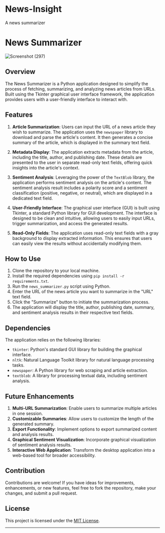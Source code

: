 # News-Insight
A news summarizer

# News Summarizer

![Screenshot (297)](https://github.com/janhavi0407/News-Insight/assets/100830653/b28c244e-c042-4d09-85ee-5abc40924a1a)


## Overview

The News Summarizer is a Python application designed to simplify the process of fetching, summarizing, and analyzing news articles from URLs. Built using the Tkinter graphical user interface framework, the application provides users with a user-friendly interface to interact with.

## Features

1. **Article Summarization**: Users can input the URL of a news article they wish to summarize. The application uses the `newspaper` library to download and parse the article's content. It then generates a concise summary of the article, which is displayed in the summary text field.

2. **Metadata Display**: The application extracts metadata from the article, including the title, author, and publishing date. These details are presented to the user in separate read-only text fields, offering quick insights into the article's context.

3. **Sentiment Analysis**: Leveraging the power of the `TextBlob` library, the application performs sentiment analysis on the article's content. The sentiment analysis result includes a polarity score and a sentiment classification (positive, negative, or neutral), which are displayed in a dedicated text field.

4. **User-Friendly Interface**: The graphical user interface (GUI) is built using Tkinter, a standard Python library for GUI development. The interface is designed to be clean and intuitive, allowing users to easily input URLs, trigger summarization, and access the generated results.

5. **Read-Only Fields**: The application uses read-only text fields with a gray background to display extracted information. This ensures that users can easily view the results without accidentally modifying them.

## How to Use

1. Clone the repository to your local machine.
2. Install the required dependencies using `pip install -r requirements.txt`.
3. Run the `news_summarizer.py` script using Python.
4. Enter the URL of the news article you want to summarize in the "URL" text field.
5. Click the "Summarize" button to initiate the summarization process.
6. The application will display the title, author, publishing date, summary, and sentiment analysis results in their respective text fields.

## Dependencies

The application relies on the following libraries:

- `tkinter`: Python's standard GUI library for building the graphical interface.
- `nltk`: Natural Language Toolkit library for natural language processing tasks.
- `newspaper`: A Python library for web scraping and article extraction.
- `textblob`: A library for processing textual data, including sentiment analysis.

## Future Enhancements

1. **Multi-URL Summarization**: Enable users to summarize multiple articles in one session.
2. **Customizable Summaries**: Allow users to customize the length of the generated summary.
3. **Export Functionality**: Implement options to export summarized content and analysis results.
4. **Graphical Sentiment Visualization**: Incorporate graphical visualization of sentiment analysis results.
5. **Interactive Web Application**: Transform the desktop application into a web-based tool for broader accessibility.

## Contribution

Contributions are welcome! If you have ideas for improvements, enhancements, or new features, feel free to fork the repository, make your changes, and submit a pull request.

## License

This project is licensed under the [MIT License](LICENSE).

---


